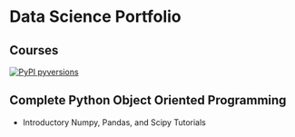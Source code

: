 # Data Science Portfolio
## Courses 
[![PyPI pyversions](https://img.shields.io/badge/python-3.0-blue)](Python)

## Complete Python Object Oriented Programming
* Introductory Numpy, Pandas, and Scipy Tutorials